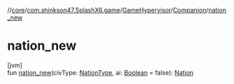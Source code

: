 //[core](../../../../index.md)/[com.shinkson47.SplashX6.game](../../index.md)/[GameHypervisor](../index.md)/[Companion](index.md)/[nation_new](nation_new.md)

# nation_new

[jvm]\
fun [nation_new](nation_new.md)(civType: [NationType](../../-nation-type/index.md), ai: [Boolean](https://kotlinlang.org/api/latest/jvm/stdlib/kotlin/-boolean/index.html) = false): [Nation](../../-nation/index.md)
